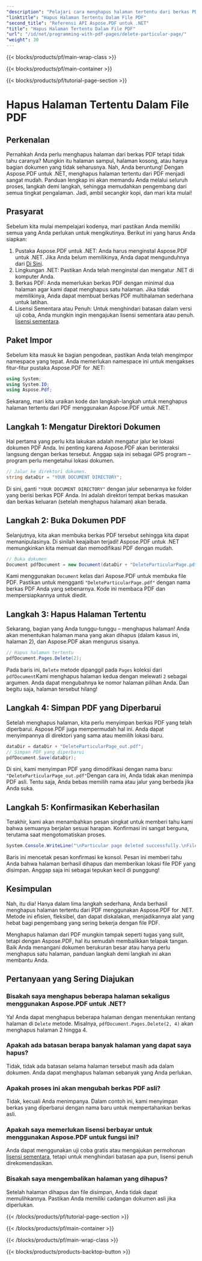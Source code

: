 ```yaml
---
"description": "Pelajari cara menghapus halaman tertentu dari berkas PDF menggunakan Aspose.PDF untuk .NET dengan panduan langkah demi langkah ini."
"linktitle": "Hapus Halaman Tertentu Dalam File PDF"
"second_title": "Referensi API Aspose.PDF untuk .NET"
"title": "Hapus Halaman Tertentu Dalam File PDF"
"url": "/id/net/programming-with-pdf-pages/delete-particular-page/"
"weight": 30
---
```


{{< blocks/products/pf/main-wrap-class >}}

{{< blocks/products/pf/main-container >}}

{{< blocks/products/pf/tutorial-page-section >}}

# Hapus Halaman Tertentu Dalam File PDF

## Perkenalan

Pernahkah Anda perlu menghapus halaman dari berkas PDF tetapi tidak tahu caranya? Mungkin itu halaman sampul, halaman kosong, atau hanya bagian dokumen yang tidak seharusnya. Nah, Anda beruntung! Dengan Aspose.PDF untuk .NET, menghapus halaman tertentu dari PDF menjadi sangat mudah. Panduan lengkap ini akan memandu Anda melalui seluruh proses, langkah demi langkah, sehingga memudahkan pengembang dari semua tingkat pengalaman. Jadi, ambil secangkir kopi, dan mari kita mulai!

## Prasyarat

Sebelum kita mulai mempelajari kodenya, mari pastikan Anda memiliki semua yang Anda perlukan untuk mengikutinya. Berikut ini yang harus Anda siapkan:

1. Pustaka Aspose.PDF untuk .NET: Anda harus menginstal Aspose.PDF untuk .NET. Jika Anda belum memilikinya, Anda dapat mengunduhnya dari [Di Sini](https://releases.aspose.com/pdf/net/).
2. Lingkungan .NET: Pastikan Anda telah menginstal dan mengatur .NET di komputer Anda.
3. Berkas PDF: Anda memerlukan berkas PDF dengan minimal dua halaman agar kami dapat menghapus satu halaman. Jika tidak memilikinya, Anda dapat membuat berkas PDF multihalaman sederhana untuk latihan.
4. Lisensi Sementara atau Penuh: Untuk menghindari batasan dalam versi uji coba, Anda mungkin ingin mengajukan lisensi sementara atau penuh. [lisensi sementara](https://purchase.aspose.com/temporary-license/).

## Paket Impor

Sebelum kita masuk ke bagian pengodean, pastikan Anda telah mengimpor namespace yang tepat. Anda memerlukan namespace ini untuk mengakses fitur-fitur pustaka Aspose.PDF for .NET:

```csharp
using System;
using System.IO;
using Aspose.Pdf;
```

Sekarang, mari kita uraikan kode dan langkah-langkah untuk menghapus halaman tertentu dari PDF menggunakan Aspose.PDF untuk .NET.

## Langkah 1: Mengatur Direktori Dokumen

Hal pertama yang perlu kita lakukan adalah mengatur jalur ke lokasi dokumen PDF Anda. Ini penting karena Aspose.PDF akan berinteraksi langsung dengan berkas tersebut. Anggap saja ini sebagai GPS program – program perlu mengetahui lokasi dokumen.

```csharp
// Jalur ke direktori dokumen.
string dataDir = "YOUR DOCUMENT DIRECTORY";
```

Di sini, ganti `"YOUR DOCUMENT DIRECTORY"` dengan jalur sebenarnya ke folder yang berisi berkas PDF Anda. Ini adalah direktori tempat berkas masukan dan berkas keluaran (setelah menghapus halaman) akan berada.

## Langkah 2: Buka Dokumen PDF

Selanjutnya, kita akan membuka berkas PDF tersebut sehingga kita dapat memanipulasinya. Di sinilah keajaiban terjadi! Aspose.PDF untuk .NET memungkinkan kita memuat dan memodifikasi PDF dengan mudah.

```csharp
// Buka dokumen
Document pdfDocument = new Document(dataDir + "DeleteParticularPage.pdf");
```


Kami menggunakan `Document` kelas dari Aspose.PDF untuk membuka file PDF. Pastikan untuk mengganti `"DeleteParticularPage.pdf"` dengan nama berkas PDF Anda yang sebenarnya. Kode ini membaca PDF dan mempersiapkannya untuk diedit.

## Langkah 3: Hapus Halaman Tertentu

Sekarang, bagian yang Anda tunggu-tunggu – menghapus halaman! Anda akan menentukan halaman mana yang akan dihapus (dalam kasus ini, halaman 2), dan Aspose.PDF akan mengurus sisanya.

```csharp
// Hapus halaman tertentu
pdfDocument.Pages.Delete(2);
```


Pada baris ini, `Delete` metode dipanggil pada `Pages` koleksi dari `pdfDocument`Kami menghapus halaman kedua dengan melewati `2` sebagai argumen. Anda dapat mengubahnya ke nomor halaman pilihan Anda. Dan begitu saja, halaman tersebut hilang!

## Langkah 4: Simpan PDF yang Diperbarui

Setelah menghapus halaman, kita perlu menyimpan berkas PDF yang telah diperbarui. Aspose.PDF juga mempermudah hal ini. Anda dapat menyimpannya di direktori yang sama atau memilih lokasi baru.

```csharp
dataDir = dataDir + "DeleteParticularPage_out.pdf";
// Simpan PDF yang diperbarui
pdfDocument.Save(dataDir);
```


Di sini, kami menyimpan PDF yang dimodifikasi dengan nama baru: `"DeleteParticularPage_out.pdf"`Dengan cara ini, Anda tidak akan menimpa PDF asli. Tentu saja, Anda bebas memilih nama atau jalur yang berbeda jika Anda suka.

## Langkah 5: Konfirmasikan Keberhasilan

Terakhir, kami akan menambahkan pesan singkat untuk memberi tahu kami bahwa semuanya berjalan sesuai harapan. Konfirmasi ini sangat berguna, terutama saat mengotomatiskan proses.

```csharp
System.Console.WriteLine("\nParticular page deleted successfully.\nFile saved at " + dataDir);
```


Baris ini mencetak pesan konfirmasi ke konsol. Pesan ini memberi tahu Anda bahwa halaman berhasil dihapus dan memberikan lokasi file PDF yang disimpan. Anggap saja ini sebagai tepukan kecil di punggung!

## Kesimpulan

Nah, itu dia! Hanya dalam lima langkah sederhana, Anda berhasil menghapus halaman tertentu dari PDF menggunakan Aspose.PDF for .NET. Metode ini efisien, fleksibel, dan dapat diskalakan, menjadikannya alat yang hebat bagi pengembang yang sering bekerja dengan file PDF.

Menghapus halaman dari PDF mungkin tampak seperti tugas yang sulit, tetapi dengan Aspose.PDF, hal itu semudah membalikkan telapak tangan. Baik Anda menangani dokumen berukuran besar atau hanya perlu menghapus satu halaman, panduan langkah demi langkah ini akan membantu Anda.

## Pertanyaan yang Sering Diajukan

### Bisakah saya menghapus beberapa halaman sekaligus menggunakan Aspose.PDF untuk .NET?
Ya! Anda dapat menghapus beberapa halaman dengan menentukan rentang halaman di `Delete` metode. Misalnya, `pdfDocument.Pages.Delete(2, 4)` akan menghapus halaman 2 hingga 4.

### Apakah ada batasan berapa banyak halaman yang dapat saya hapus?
Tidak, tidak ada batasan selama halaman tersebut masih ada dalam dokumen. Anda dapat menghapus halaman sebanyak yang Anda perlukan.

### Apakah proses ini akan mengubah berkas PDF asli?
Tidak, kecuali Anda menimpanya. Dalam contoh ini, kami menyimpan berkas yang diperbarui dengan nama baru untuk mempertahankan berkas asli.

### Apakah saya memerlukan lisensi berbayar untuk menggunakan Aspose.PDF untuk fungsi ini?
Anda dapat menggunakan uji coba gratis atau mengajukan permohonan [lisensi sementara](https://purchase.aspose.com/temporary-license/), tetapi untuk menghindari batasan apa pun, lisensi penuh direkomendasikan.

### Bisakah saya mengembalikan halaman yang dihapus?
Setelah halaman dihapus dan file disimpan, Anda tidak dapat memulihkannya. Pastikan Anda memiliki cadangan dokumen asli jika diperlukan.

{{< /blocks/products/pf/tutorial-page-section >}}

{{< /blocks/products/pf/main-container >}}

{{< /blocks/products/pf/main-wrap-class >}}

{{< blocks/products/products-backtop-button >}}